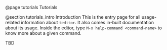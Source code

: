 @page tutorials Tutorials

@section tutorials_intro Introduction
This is the entry page for all usage-related information about `teditor`. It
also comes in-built documentation about its usage. Inside the editor, type
`M-x help-command <command-name>` to know more about a given command.

TBD
